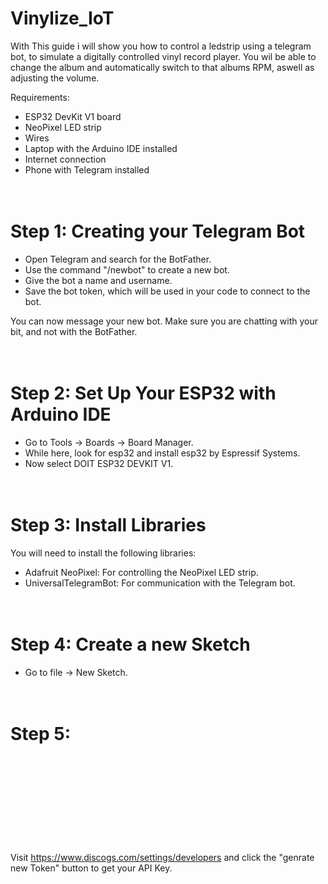 # Vinylize_IoT


With This guide i will show you how to control a ledstrip using a telegram bot, to simulate a digitally controlled vinyl record player. You wil be able to change the album and automatically switch to that albums RPM, aswell as adjusting the volume.

Requirements:
- ESP32 DevKit V1 board
- NeoPixel LED strip 
- Wires
- Laptop with the Arduino IDE installed
- Internet connection
- Phone with Telegram installed
<br /><br /><br />

# Step 1: Creating your Telegram Bot

- Open Telegram and search for the BotFather.
- Use the command "/newbot" to create a new bot.
- Give the bot a name and username.
- Save the bot token, which will be used in your code to connect to the bot.
  
You can now message your new bot. Make sure you are chatting with your bit, and not with the BotFather.
<br /><br /><br />

# Step 2: Set Up Your ESP32 with Arduino IDE

- Go to Tools -> Boards -> Board Manager.
- While here, look for esp32 and install esp32 by Espressif Systems.
- Now select DOIT ESP32 DEVKIT V1.
<br /><br /><br />

# Step 3: Install Libraries

You will need to install the following libraries:
- Adafruit NeoPixel: For controlling the NeoPixel LED strip.
- UniversalTelegramBot: For communication with the Telegram bot.
<br /><br /><br />

# Step 4: Create a new Sketch
- Go to file -> New Sketch.
<br /><br /><br />

# Step 5: 













<br /><br /><br /><br /><br /><br /><br /><br /><br />
Visit https://www.discogs.com/settings/developers and click the "genrate new Token" button to get your API Key.
